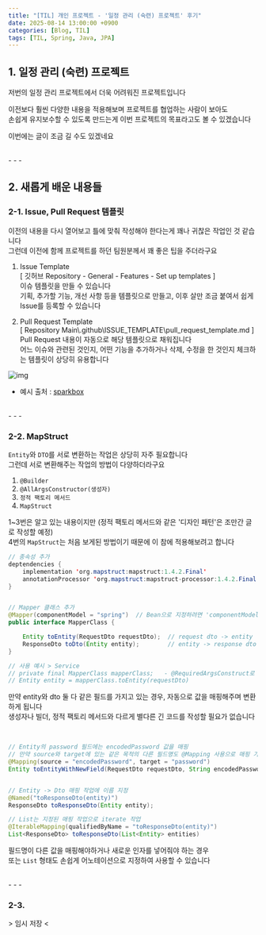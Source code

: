 ```yaml
---
title: "[TIL] 개인 프로젝트 - '일정 관리 (숙련) 프로젝트' 후기"
date: 2025-08-14 13:00:00 +0900
categories: [Blog, TIL]
tags: [TIL, Spring, Java, JPA]
---
```


## 1. 일정 관리 (숙련) 프로젝트  
  
저번의 일정 관리 프로젝트에서 더욱 어려워진 프로젝트입니다  
  
이전보다 훨씬 다양한 내용을 적용해보며 프로젝트를 협업하는 사람이 보아도  
손쉽게 유지보수할 수 있도록 만드는게 이번 프로젝트의 목표라고도 볼 수 있겠습니다  
    
이번에는 글이 조금 길 수도 있겠네요  
  
<br>
- - -

## 2. 새롭게 배운 내용들

### 2-1. Issue, Pull Request 템플릿
  
이전의 내용을 다시 열어보고 틀에 맞춰 작성해야 한다는게 꽤나 귀찮은 작업인 것 같습니다  
그런데 이전에 함께 프로젝트를 하던 팀원분께서 꽤 좋은 팁을 주더라구요  
  
1. Issue Template  
   [ 깃허브 Repository - General - Features - Set up templates ]  
   이슈 템플릿을 만들 수 있습니다  
   기획, 추가할 기능, 개선 사항 등을 템플릿으로 만들고, 이후 살만 조금 붙여서 쉽게 Issue를 등록할 수 있습니다  

2. Pull Request Template  
   [ Repository Main\\\.github\ISSUE_TEMPLATE\pull_request_template.md ]  
   Pull Request 내용이 자동으로 해당 템플릿으로 채워집니다  
   어느 이슈와 관련된 것인지, 어떤 기능을 추가하거나 삭제, 수정을 한 것인지 체크하는 템플릿이 상당히 유용합니다  

![img](https://images.ctfassets.net/fczckc3dt6mv/26xU5pqqBCYrS0asdSmTpr/78c5f48843c147070ee873248ebe06b5/patrick_05-23-18_04.png?w=1200&q=75)  
- 예시 출처 : [sparkbox](https://sparkbox.com/foundry/better_pull_requests_merge_requests_with_templates)  


<br>
- - -

### 2-2. MapStruct  

`Entity`와 `DTO`를 서로 변환하는 작업은 상당히 자주 필요합니다  
그런데 서로 변환해주는 작업의 방법이 다양하더라구요  
  
1. `@Builder`  
2. `@AllArgsConstructor(생성자)`  
3. `정적 팩토리 메서드`  
4. `MapStruct`  
  
1~3번은 알고 있는 내용이지만 (정적 팩토리 메서드와 같은 '디자인 패턴'은 조만간 글로 작성할 예정)  
4번의 `MapStruct`는 처음 보게된 방법이기 때문에 이 참에 적용해보려고 합니다  
  
```java
// 종속성 추가
deptendencies {
    implementation 'org.mapstruct:mapstruct:1.4.2.Final'
    annotationProcessor 'org.mapstruct:mapstruct-processor:1.4.2.Final'
}


// Mapper 클래스 추가
@Mapper(componentModel = "spring")  // Bean으로 지정하려면 'componentModel' 지정
public interface MapperClass {

    Entity toEntity(RequestDto requestDto);  // request dto -> entity
    ResponseDto toDto(Entity entity);        // entity -> response dto
}

// 사용 예시 > Service
// private final MapperClass mapperClass;   - @RequiredArgsConstruct로 주입
// Entity entity = mapperClass.toEntity(requestDto)
```

만약 entity와 dto 둘 다 같은 필드를 가지고 있는 경우, 자동으로 값을 매핑해주며 변환하게 됩니다  
생성자나 빌더, 정적 팩토리 메서드와 다르게 별다른 긴 코드를 작성할 필요가 없습니다  

<br>
  
```java
// Entity의 password 필드에는 encodedPassword 값을 매핑
// 만약 source와 target에 있는 같은 목적의 다른 필드명도 @Mapping 사용으로 매핑 가능
@Mapping(source = "encodedPassword", target = "password")
Entity toEntityWithNewField(RequestDto requestDto, String encodedPassword)


// Entity -> Dto 매핑 작업에 이름 지정
@Named("toResponseDto(entity)")
ResponseDto toResponseDto(Entity entity);

// List는 지정된 매핑 작업으로 iterate 작업
@IterableMapping(qualifiedByName = "toResponseDto(entity)")
List<ResponseDto> toResponseDto(List<Entity> entities)
```
필드명이 다른 값을 매핑해야하거나 새로운 인자를 넣어줘야 하는 경우  
또는 `List` 형태도 손쉽게 어노테이션으로 지정하여 사용할 수 있습니다  

<br>
- - -

### 2-3.  
   
\> 임시 저장 <